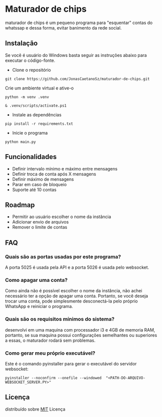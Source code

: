 
# Maturador de chips

maturador de chips é um pequeno programa para "esquentar" contas do whatssap e dessa forma, evitar banimento da rede social.


## Instalação

Se você é usuário do Windows basta seguir as instruções abaixo para executar o código-fonte.

- Clone o repositório

```shell
git clone https://github.com/JonasCaetanoSz/maturador-de-chips.git

```

Crie um ambiente virtual e ative-o

```shell
python -m venv .venv 
```

```shell
& .venv/scripts/activate.ps1
```

- Instale as dependências


```shell
pip install -r requirements.txt
```

- Inicie o programa


```shell
python main.py
```

## Funcionalidades

- Definir intervalo mínimo e máximo entre mensagens
- Definir troca de conta após X mensagens
- Definir máximo de mensagens
- Parar em caso de bloqueio
- Suporte até 10 contas

## Roadmap


- Permitir ao usuário escolher o nome da instância
- Adicionar envio de arquivos
- Remover o limite de contas

## FAQ


### Quais são as portas usadas por este programa?


A porta 5025 é usada pela API e a porta 5026 é usada pelo websocket.


### Como apagar uma conta?


Como ainda não é possível escolher o nome da instância, não achei necessário ter a opção de apagar uma conta. Portanto, se você deseja trocar uma conta, pode simplesmente desconectá-la pelo próprio WhatsApp e reiniciar o programa.


### Quais são os requisitos mínimos do sistema?


desenvolvi em uma maquina com processador i3 e 4GB de memoria RAM, portanto, se sua maquina possui configurações semelhantes ou superiores a essas, o maturador rodará sem problemas.


### Como gerar meu próprio executável?


Este é o comando pyinstaller para gerar o executável do servidor websocket:


```shell
pyinstaller --noconfirm --onefile --windowed  "<PATH-DO-ARQUIVO-WEBSOCKET_SERVER.PY>"
```


## Licença


distribuído sobre [MIT](https://choosealicense.com/licenses/mit/) Licença
